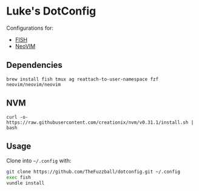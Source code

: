 # Luke's DotConfig

Configurations for:

- [FISH](https://fishshell.com)
- [NeoVIM](https://neovim.io)

## Dependencies

`brew install fish tmux ag reattach-to-user-namespace fzf neovim/neovim/neovim`

## NVM

`curl -o- https://raw.githubusercontent.com/creationix/nvm/v0.31.1/install.sh | bash`

## Usage

Clone into `~/.config` with:

```bash
git clone https://github.com/TheFuzzball/dotconfig.git ~/.config
exec fish
vundle install
```
